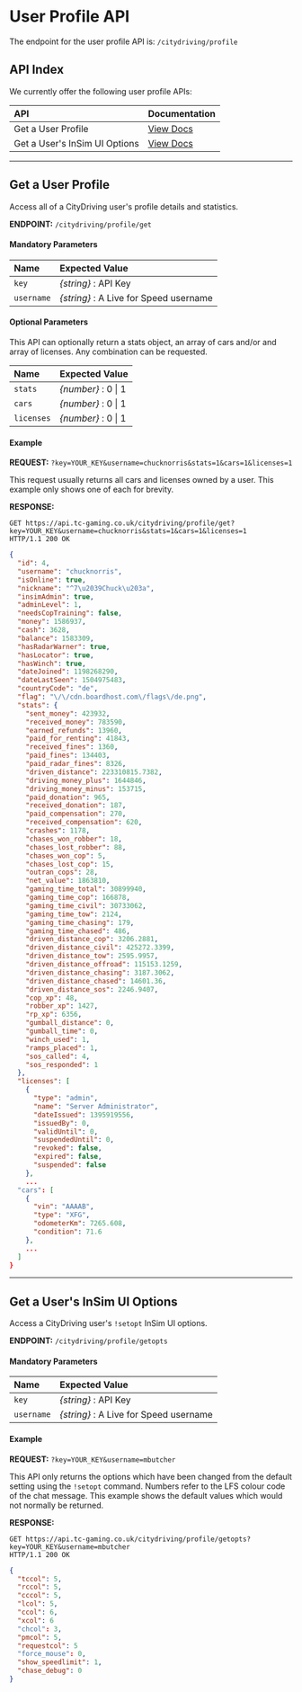 # User Profile API

The endpoint for the user profile API is: `/citydriving/profile`

## API Index

We currently offer the following user profile APIs:

| API | Documentation |
| :--- | :--- |
| Get a User Profile | [View Docs](#get-a-user-profile) |
| Get a User's InSim UI Options | [View Docs](#get-a-users-insim-ui-options) |

---

## Get a User Profile

Access all of a CityDriving user's profile details and statistics.

**ENDPOINT:** `/citydriving/profile/get`

#### Mandatory Parameters

| Name | Expected Value |
| :--- | :--- |
| `key` | _{string}_ : API Key |
| `username` | _{string}_ : A Live for Speed username |

#### Optional Parameters

This API can optionally return a stats object, an array of cars and/or and array of licenses. Any combination can be requested.

| Name | Expected Value |
| :--- | :--- |
| `stats` | _{number}_ : 0 \\| 1 |
| `cars` | _{number}_ : 0 \\| 1 |
| `licenses` | _{number}_ : 0 \\| 1 |

#### Example

**REQUEST:** `?key=YOUR_KEY&username=chucknorris&stats=1&cars=1&licenses=1`

This request usually returns all cars and licenses owned by a user. This example only shows one of each for brevity.

**RESPONSE:**

```shell
GET https://api.tc-gaming.co.uk/citydriving/profile/get?key=YOUR_KEY&username=chucknorris&stats=1&cars=1&licenses=1
HTTP/1.1 200 OK
```

```json
{
  "id": 4,
  "username": "chucknorris",
  "isOnline": true,
  "nickname": "^7\u2039Chuck\u203a",
  "insimAdmin": true,
  "adminLevel": 1,
  "needsCopTraining": false,
  "money": 1586937,
  "cash": 3628,
  "balance": 1583309,
  "hasRadarWarner": true,
  "hasLocator": true,
  "hasWinch": true,
  "dateJoined": 1198268290,
  "dateLastSeen": 1504975483,
  "countryCode": "de",
  "flag": "\/\/cdn.boardhost.com\/flags\/de.png",
  "stats": {
    "sent_money": 423932,
    "received_money": 783590,
    "earned_refunds": 13960,
    "paid_for_renting": 41843,
    "received_fines": 1360,
    "paid_fines": 134403,
    "paid_radar_fines": 8326,
    "driven_distance": 223310815.7382,
    "driving_money_plus": 1644846,
    "driving_money_minus": 153715,
    "paid_donation": 965,
    "received_donation": 187,
    "paid_compensation": 270,
    "received_compensation": 620,
    "crashes": 1178,
    "chases_won_robber": 18,
    "chases_lost_robber": 88,
    "chases_won_cop": 5,
    "chases_lost_cop": 15,
    "outran_cops": 28,
    "net_value": 1863810,
    "gaming_time_total": 30899940,
    "gaming_time_cop": 166878,
    "gaming_time_civil": 30733062,
    "gaming_time_tow": 2124,
    "gaming_time_chasing": 179,
    "gaming_time_chased": 486,
    "driven_distance_cop": 3206.2881,
    "driven_distance_civil": 425272.3399,
    "driven_distance_tow": 2595.9957,
    "driven_distance_offroad": 115153.1259,
    "driven_distance_chasing": 3187.3062,
    "driven_distance_chased": 14601.36,
    "driven_distance_sos": 2246.9407,
    "cop_xp": 48,
    "robber_xp": 1427,
    "rp_xp": 6356,
    "gumball_distance": 0,
    "gumball_time": 0,
    "winch_used": 1,
    "ramps_placed": 1,
    "sos_called": 4,
    "sos_responded": 1
  },
  "licenses": [
    {
      "type": "admin",
      "name": "Server Administrator",
      "dateIssued": 1395919556,
      "issuedBy": 0,
      "validUntil": 0,
      "suspendedUntil": 0,
      "revoked": false,
      "expired": false,
      "suspended": false
    },
    ...
  "cars": [
    {
      "vin": "AAAAB",
      "type": "XFG",
      "odometerKm": 7265.608,
      "condition": 71.6
    },
    ...      
  ]
}
```

---

## Get a User's InSim UI Options

Access a CityDriving user's `!setopt` InSim UI options.

**ENDPOINT:** `/citydriving/profile/getopts`

#### Mandatory Parameters

| Name | Expected Value |
| :--- | :--- |
| `key` | _{string}_ : API Key |
| `username` | _{string}_ : A Live for Speed username |

#### Example

**REQUEST:** `?key=YOUR_KEY&username=mbutcher`

This API only returns the options which have been changed from the default setting using the `!setopt` command. Numbers refer to the LFS colour code of the chat message. This example shows the default values which would not normally be returned.

**RESPONSE:**

```shell
GET https://api.tc-gaming.co.uk/citydriving/profile/getopts?key=YOUR_KEY&username=mbutcher
HTTP/1.1 200 OK
```

```json
{
  "tccol": 5,
  "rccol": 5,
  "cccol": 5,
  "lcol": 5,
  "ccol": 6,
  "xcol": 6
  "chcol": 3,
  "pmcol": 5,
  "requestcol": 5
  "force_mouse": 0,
  "show_speedlimit": 1,
  "chase_debug": 0
}
```



